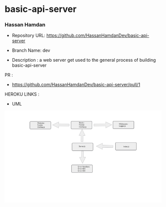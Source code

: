 # basic-api-server


### Hassan Hamdan

 * Repository URL: https://github.com/HassanHamdanDev/basic-api-server

* Branch Name: dev

* Description : a web server get used to the general process of building basic-api-server

PR : 
- https://github.com/HassanHamdanDev/basic-api-server/pull/1 

HEROKU LINKS : 

- UML

![image info](./img/apiUML.png)